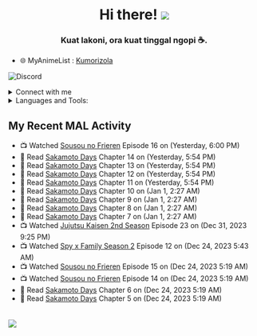 <h1 align="center">Hi there! <img src="https://media.giphy.com/media/hvRJCLFzcasrR4ia7z/giphy.gif" width="25px"> </h1>
<h3 align="center">Kuat lakoni, ora kuat tinggal ngopi ☕.</h3>

- 🌐 MyAnimeList : [Kumorizola](https://myanimelist.net/animelist/Kumorizola)

![Discord](https://discord.c99.nl/widget/theme-3/761213268009943051.png)
<details>
      <summary>Connect with me</summary>
    <p align="left">
        <a href="https://www.instagram.com/kumorizola/" target="blank"><img align="center"
                src="https://raw.githubusercontent.com/rahuldkjain/github-profile-readme-generator/master/src/images/icons/Social/instagram.svg"
                alt="kumorizola" height="30" width="40" /></a>
        <a href="https://discord.com" target="blank"><img align="center"
                src="https://raw.githubusercontent.com/rahuldkjain/github-profile-readme-generator/master/src/images/icons/Social/discord.svg"
                alt="Kumori#5882" height="30" width="40" /></a>
    </p>
</details>

<details>
    <summary align="left">Languages and Tools:</summary>
<p align="left">
      <a href="https://www.w3schools.com/css/" target="_blank">
        <img src="https://raw.githubusercontent.com/devicons/devicon/master/icons/css3/css3-original-wordmark.svg"
            alt="css3" width="40" height="40" /> </a> <a href="https://www.w3.org/html/" target="_blank"> <img
            src="https://raw.githubusercontent.com/devicons/devicon/master/icons/html5/html5-original-wordmark.svg"
            alt="html5" width="40" height="40" /> </a> <a href="https://www.java.com" target="_blank"> <img
            src="https://raw.githubusercontent.com/devicons/devicon/master/icons/java/java-original.svg" alt="java"
            width="40" height="40" /> </a> <a href="https://developer.mozilla.org/en-US/docs/Web/JavaScript"
            target="_blank"> <img
            src="https://raw.githubusercontent.com/devicons/devicon/master/icons/javascript/javascript-original.svg"
            alt="javascript" width="40" height="40" /> </a> <a href="https://nodejs.org" target="_blank"> <img
            src="https://raw.githubusercontent.com/devicons/devicon/master/icons/nodejs/nodejs-original-wordmark.svg"
            alt="nodejs" width="40" height="40" /> </a> <a href="https://www.python.org" target="_blank"> <img
            src="https://raw.githubusercontent.com/devicons/devicon/master/icons/python/python-original.svg"
            alt="python" width="40" height="40" /> </a> <a href="https://www.typescriptlang.org/" target="_blank"> <img
            src="https://raw.githubusercontent.com/devicons/devicon/master/icons/typescript/typescript-original.svg" 
            alt="typescript" width="40" height="40" /> </a> <a href="https://www.photoshop.com/en" target="_blank"> <img
            src="https://upload.wikimedia.org/wikipedia/commons/a/af/Adobe_Photoshop_CC_icon.svg" alt="photoshop" width="40" height="40"/> </a>
            <a href="https://www.adobe.com/products/premiere.html" target="_blank"> <img
            src="https://upload.wikimedia.org/wikipedia/commons/4/40/Adobe_Premiere_Pro_CC_icon.svg" alt="Premiere pro" width="40" height="40"/> </a>
            <a href="https://www.adobe.com/in/products/illustrator.html" target="_blank"> <img 
            src="https://upload.wikimedia.org/wikipedia/commons/f/fb/Adobe_Illustrator_CC_icon.svg" alt="illustrator" width="40" height="40"/> </a>
      
 </details>
 
 <h2> My Recent MAL Activity</h2>
<!-- MAL_ACTIVITY:start -->

- 📺 Watched [Sousou no Frieren](https://MyAnimeList.net/anime.php?id=52991) Episode 16 on (Yesterday, 6:00 PM)
- 📖 Read [Sakamoto Days](https://MyAnimeList.net/manga.php?id=131334) Chapter 14 on (Yesterday, 5:54 PM)
- 📖 Read [Sakamoto Days](https://MyAnimeList.net/manga.php?id=131334) Chapter 13 on (Yesterday, 5:54 PM)
- 📖 Read [Sakamoto Days](https://MyAnimeList.net/manga.php?id=131334) Chapter 12 on (Yesterday, 5:54 PM)
- 📖 Read [Sakamoto Days](https://MyAnimeList.net/manga.php?id=131334) Chapter 11 on (Yesterday, 5:54 PM)
- 📖 Read [Sakamoto Days](https://MyAnimeList.net/manga.php?id=131334) Chapter 10 on (Jan 1, 2:27 AM)
- 📖 Read [Sakamoto Days](https://MyAnimeList.net/manga.php?id=131334) Chapter 9 on (Jan 1, 2:27 AM)
- 📖 Read [Sakamoto Days](https://MyAnimeList.net/manga.php?id=131334) Chapter 8 on (Jan 1, 2:27 AM)
- 📖 Read [Sakamoto Days](https://MyAnimeList.net/manga.php?id=131334) Chapter 7 on (Jan 1, 2:27 AM)
- 📺 Watched [Jujutsu Kaisen 2nd Season](https://MyAnimeList.net/anime.php?id=51009) Episode 23 on (Dec 31, 2023 9:25 PM)
- 📺 Watched [Spy x Family Season 2](https://MyAnimeList.net/anime.php?id=53887) Episode 12 on (Dec 24, 2023 5:43 AM)
- 📺 Watched [Sousou no Frieren](https://MyAnimeList.net/anime.php?id=52991) Episode 15 on (Dec 24, 2023 5:19 AM)
- 📺 Watched [Sousou no Frieren](https://MyAnimeList.net/anime.php?id=52991) Episode 14 on (Dec 24, 2023 5:19 AM)
- 📖 Read [Sakamoto Days](https://MyAnimeList.net/manga.php?id=131334) Chapter 6 on (Dec 24, 2023 5:19 AM)
- 📖 Read [Sakamoto Days](https://MyAnimeList.net/manga.php?id=131334) Chapter 5 on (Dec 24, 2023 5:19 AM)

<!-- MAL_ACTIVITY:end -->

  
<h2 align="left"> <img src="https://media.discordapp.net/attachments/918405470073520168/919220018355523584/ezgif.com-gif-maker_1.gif">
